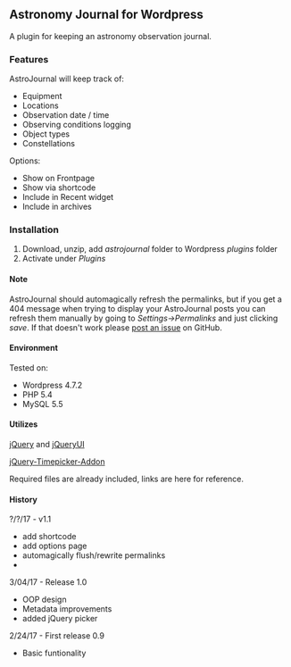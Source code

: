 ## Astronomy Journal for Wordpress

A plugin for keeping an astronomy observation journal.

### Features

AstroJournal will keep track of:
- Equipment
- Locations
- Observation date / time
- Observing conditions logging
- Object types
- Constellations

Options:
- Show on Frontpage
- Show via shortcode
- Include in Recent widget
- Include in archives

### Installation
1. Download, unzip, add _astrojournal_ folder to Wordpress _plugins_ folder
2. Activate under *Plugins*


#### Note
AstroJournal should automagically refresh the permalinks, but if you get a 404 message when trying to display your AstroJournal posts you can refresh them manually by going to *Settings->Permalinks* and just clicking _save_. If that doesn't work please [post an issue](https://github.com/plaidmelon/AstroJournal/issues) on GitHub.

#### Environment
Tested on:
- Wordpress 4.7.2
- PHP 5.4
- MySQL 5.5

#### Utilizes
[jQuery](https://jquery.com) and [jQueryUI](https://jqueryui.com)

[jQuery-Timepicker-Addon](https://github.com/trentrichardson/jQuery-Timepicker-Addon)

Required files are already included, links are here for reference.

#### History
?/?/17 - v1.1
- add shortcode
- add options page
- automagically flush/rewrite permalinks
- 

3/04/17 - Release 1.0
- OOP design
- Metadata improvements
- added jQuery picker

2/24/17 - First release 0.9
- Basic funtionality